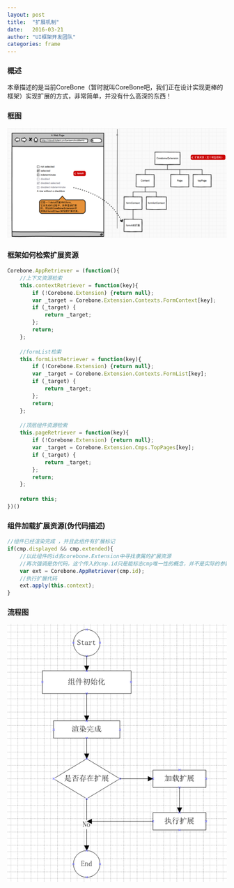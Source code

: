 ```yaml
---
layout: post
title:  "扩展机制"
date:   2016-03-21
author: "UI框架开发团队"
categories: frame
---
```

### 概述
本章描述的是当前CoreBone（暂时就叫CoreBone吧，我们正在设计实现更棒的框架）实现扩展的方式，非常简单，并没有什么高深的东西！

### 框图
![img][1]

### 框架如何检索扩展资源
```javascript
Corebone.AppRetriever = (function(){
	//上下文资源检索
	this.contextRetriever = function(key){
		if (!Corebone.Extension) {return null};
		var _target = Corebone.Extension.Contexts.FormContext[key];
		if (_target) {
			return _target;
		};
		return;
	};
	
	//formList检索
	this.formListRetriever = function(key){
		if (!Corebone.Extension) {return null};
		var _target = Corebone.Extension.Contexts.FormList[key];
		if (_target) {
			return _target;
		};
		return;
	};

	//顶层组件资源检索
	this.pageRetriever = function(key){
		if (!Corebone.Extension) {return null};
		var _target = Corebone.Extension.Cmps.TopPages[key];
		if (_target) {
			return _target;
		};
		return;
	};

	return this;
})()
```

### 组件加载扩展资源(伪代码描述)

```javascript
//组件已经渲染完成 ，并且此组件有扩展标记
if(cmp.displayed && cmp.extended){
	//以此组件的id去corebone.Extension中寻找隶属的扩展资源
	//再次强调是伪代码，这个传入的cmp.id只是能标志cmp唯一性的概念，并不是实际的参数
	var ext = Corebone.AppRetriever(cmp.id);
	//执行扩展代码
	ext.apply(this.context);
}

```

### 流程图
![flow][2]

[1]:/img/extension.png
[2]:/img/flow_extend.png